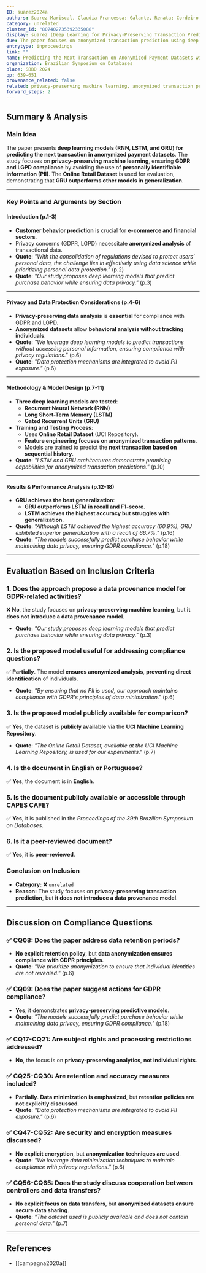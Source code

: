 ```yaml
---
ID: suarez2024a
authors: Suarez Mariscal, Claudia Francesca; Galante, Renata; Cordeiro, Weverton
category: unrelated
cluster_id: "807402735392335088"
display: suarez (Deep Learning for Privacy-Preserving Transaction Prediction)
due: The paper focuses on anonymized transaction prediction using deep learning but does not propose a data provenance model.
entrytype: inproceedings
link: ""
name: Predicting the Next Transaction on Anonymized Payment Datasets with Deep Learning Models
organization: Brazilian Symposium on Databases
place: SBBD 2024
pp: 639-651
provenance_related: false
related: privacy-preserving machine learning, anonymized transaction prediction
forward_steps: 2
---
```

## **Summary & Analysis**

### **Main Idea**

The paper presents **deep learning models (RNN, LSTM, and GRU) for predicting the next transaction in anonymized payment datasets**. The study focuses on **privacy-preserving machine learning**, ensuring **GDPR and LGPD compliance** by avoiding the use of **personally identifiable information (PII)**. The **Online Retail Dataset** is used for evaluation, demonstrating that **GRU outperforms other models in generalization**.

---

### **Key Points and Arguments by Section**

#### **Introduction (p.1-3)**

- **Customer behavior prediction** is crucial for **e-commerce and financial sectors**.
- Privacy concerns (GDPR, LGPD) necessitate **anonymized analysis** of transactional data.
- **Quote**: _"With the consolidation of regulations devised to protect users’ personal data, the challenge lies in effectively using data science while prioritizing personal data protection."_ (p.2)
- **Quote**: _"Our study proposes deep learning models that predict purchase behavior while ensuring data privacy."_ (p.3)

---

#### **Privacy and Data Protection Considerations (p.4-6)**

- **Privacy-preserving data analysis** is **essential** for compliance with GDPR and LGPD.
- **Anonymized datasets** allow **behavioral analysis without tracking individuals**.
- **Quote**: _"We leverage deep learning models to predict transactions without accessing personal information, ensuring compliance with privacy regulations."_ (p.6)
- **Quote**: _"Data protection mechanisms are integrated to avoid PII exposure."_ (p.6)

---

#### **Methodology & Model Design (p.7-11)**

- **Three deep learning models are tested**:
    - **Recurrent Neural Network (RNN)**
    - **Long Short-Term Memory (LSTM)**
    - **Gated Recurrent Units (GRU)**
- **Training and Testing Process**:
    - Uses **Online Retail Dataset** (UCI Repository).
    - **Feature engineering focuses on anonymized transaction patterns**.
    - Models are trained to predict the **next transaction based on sequential history**.
- **Quote**: _"LSTM and GRU architectures demonstrate promising capabilities for anonymized transaction predictions."_ (p.10)

---

#### **Results & Performance Analysis (p.12-18)**

- **GRU achieves the best generalization**:
    - **GRU outperforms LSTM in recall and F1-score**.
    - **LSTM achieves the highest accuracy but struggles with generalization**.
- **Quote**: _"Although LSTM achieved the highest accuracy (60.9%), GRU exhibited superior generalization with a recall of 66.7%."_ (p.16)
- **Quote**: _"The models successfully predict purchase behavior while maintaining data privacy, ensuring GDPR compliance."_ (p.18)

---

## **Evaluation Based on Inclusion Criteria**

### **1. Does the approach propose a data provenance model for GDPR-related activities?**

❌ **No**, the study focuses on **privacy-preserving machine learning**, but **it does not introduce a data provenance model**.

- **Quote**: _"Our study proposes deep learning models that predict purchase behavior while ensuring data privacy."_ (p.3)

### **2. Is the proposed model useful for addressing compliance questions?**

✅ **Partially**. The model **ensures anonymized analysis**, **preventing direct identification** of individuals.

- **Quote**: _"By ensuring that no PII is used, our approach maintains compliance with GDPR's principles of data minimization."_ (p.6)

### **3. Is the proposed model publicly available for comparison?**

✅ **Yes**, the dataset is **publicly available** via the **UCI Machine Learning Repository**.

- **Quote**: _"The Online Retail Dataset, available at the UCI Machine Learning Repository, is used for our experiments."_ (p.7)

### **4. Is the document in English or Portuguese?**

✅ **Yes**, the document is in **English**.

### **5. Is the document publicly available or accessible through CAPES CAFE?**

✅ **Yes**, it is published in the _Proceedings of the 39th Brazilian Symposium on Databases_.

### **6. Is it a peer-reviewed document?**

✅ **Yes**, it is **peer-reviewed**.

### **Conclusion on Inclusion**

- **Category:** ❌ `unrelated`
- **Reason:** The study focuses on **privacy-preserving transaction prediction**, but **it does not introduce a data provenance model**.

---

## **Discussion on Compliance Questions**

### ✅ **CQ08:** Does the paper address data retention periods?

- **No explicit retention policy**, but **data anonymization ensures compliance with GDPR principles**.
- **Quote**: _"We prioritize anonymization to ensure that individual identities are not revealed."_ (p.6)

### ✅ **CQ09:** Does the paper suggest actions for GDPR compliance?

- **Yes**, it demonstrates **privacy-preserving predictive models**.
- **Quote**: _"The models successfully predict purchase behavior while maintaining data privacy, ensuring GDPR compliance."_ (p.18)

### ✅ **CQ17-CQ21:** Are subject rights and processing restrictions addressed?

- **No**, the focus is on **privacy-preserving analytics**, **not individual rights**.

### ✅ **CQ25-CQ30:** Are retention and accuracy measures included?

- **Partially**. **Data minimization is emphasized**, but **retention policies are not explicitly discussed**.
- **Quote**: _"Data protection mechanisms are integrated to avoid PII exposure."_ (p.6)

### ✅ **CQ47-CQ52:** Are security and encryption measures discussed?

- **No explicit encryption**, but **anonymization techniques are used**.
- **Quote**: _"We leverage data minimization techniques to maintain compliance with privacy regulations."_ (p.6)

### ✅ **CQ56-CQ65:** Does the study discuss cooperation between controllers and data transfers?

- **No explicit focus on data transfers**, but **anonymized datasets ensure secure data sharing**.
- **Quote**: _"The dataset used is publicly available and does not contain personal data."_ (p.7)

---

## References 

- [[campagna2020a]]